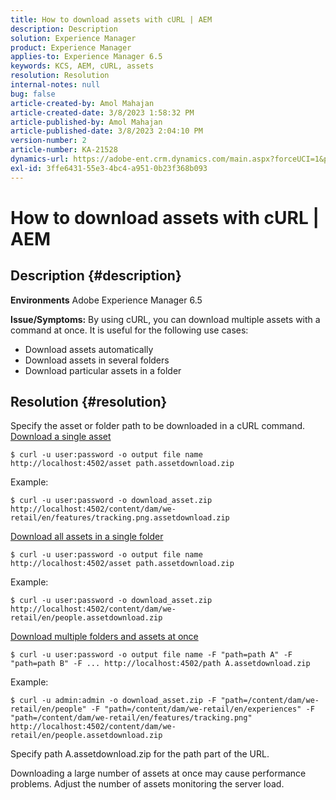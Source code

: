 ```yaml
---
title: How to download assets with cURL | AEM
description: Description
solution: Experience Manager
product: Experience Manager
applies-to: Experience Manager 6.5
keywords: KCS, AEM, cURL, assets
resolution: Resolution
internal-notes: null
bug: false
article-created-by: Amol Mahajan
article-created-date: 3/8/2023 1:58:32 PM
article-published-by: Amol Mahajan
article-published-date: 3/8/2023 2:04:10 PM
version-number: 2
article-number: KA-21528
dynamics-url: https://adobe-ent.crm.dynamics.com/main.aspx?forceUCI=1&pagetype=entityrecord&etn=knowledgearticle&id=dc8a114f-b9bd-ed11-83ff-6045bd006268
exl-id: 3ffe6431-55e3-4bc4-a951-0b23f368b093
---
```

# How to download assets with cURL | AEM

## Description {#description}

<b>Environments</b>
Adobe Experience Manager 6.5


<b>Issue/Symptoms:</b>
By using cURL, you can download multiple assets with a command at once. It is useful for the following use cases:

- Download assets automatically
- Download assets in several folders
- Download particular assets in a folder



## Resolution {#resolution}

Specify the asset or folder path to be downloaded in a cURL command.<br>
<u>Download a single asset</u>


```
$ curl -u user:password -o output file name http://localhost:4502/asset path.assetdownload.zip
```


Example:


```
$ curl -u user:password -o download_asset.zip http://localhost:4502/content/dam/we-retail/en/features/tracking.png.assetdownload.zip
```


<u>Download all assets in a single folder</u>


```
$ curl -u user:password -o output file name http://localhost:4502/asset path.assetdownload.zip
```


Example:


```
$ curl -u user:password -o download_asset.zip http://localhost:4502/content/dam/we-retail/en/people.assetdownload.zip
```


<u>Download multiple folders and assets at once</u>


```
$ curl -u user:password -o output file name -F "path=path A" -F "path=path B" -F ... http://localhost:4502/path A.assetdownload.zip
```


Example:


```
$ curl -u admin:admin -o download_asset.zip -F "path=/content/dam/we-retail/en/people" -F "path=/content/dam/we-retail/en/experiences" -F "path=/content/dam/we-retail/en/features/tracking.png" http://localhost:4502/content/dam/we-retail/en/people.assetdownload.zip
```


Specify path A.assetdownload.zip for the path part of the URL.

Downloading a large number of assets at once may cause performance problems. Adjust the number of assets monitoring the server load.
